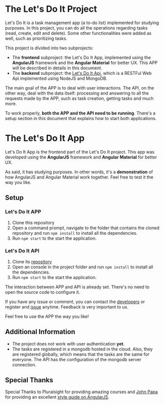 # The Let's Do It Project

Let's Do It is a task management app (a to-do list) implemented for studying purposes. In this project, you can do all the operations regarding tasks (read, create, edit and delete). Some other functionalities were added as well, such as prioritizing tasks.

This project is divided into two subprojects:

* The **frontend** subproject: the Let's Do It App, implemented using the **AngularJS** framework and the **Angular Material** for better UX. This APP will be described in details in this document.
* The **backend** subproject: the [Let's Do It Api](https://github.com/coop-code/lets-do-it-api), which is a RESTFul Web Api implemented using NodeJS and MongoDB.

The main goal of the APP is to deal with user interactions.
The API, on the other way, deal with the data itself: processing and answering to all the requests made by the APP, such as task creation, getting tasks and much more.

To work properly, **both the APP and the API need to be running**. There's a setup section in this document that explains how to start both applications.

# The Let's Do It App

Let's Do It App is the frontend part of the Let's Do It project.
This app was developed using the **AngularJS** framework and **Angular Material** for better UX.

As said, it has studying purposes. In other words, it's a **demonstration** of how AngularJS and Angular Material work together. Feel free to test it the way you like.

## Setup

### Let's Do It APP

1. Clone this repository 
2. Open a command prompt, navigate to the folder that contains the cloned repository and run `npm install` to install all the dependencies.
3. Run `npm start` to the start the application.

###  Let's Do It API

1. Clone its [repository](https://github.com/coop-code/lets-do-it-api) 
2. Open an console in the project folder and run `npm install` to install all the dependencies.
3. Run `npm start` to the start the application.

The interaction between APP and API is already set. There's no need to open the source code to configure it.

If you have any issue or comment, you can contact the [developers](https://github.com/coop-code/lets-do-it-app/graphs/contributors) or register and [issue](https://github.com/coop-code/lets-do-it-app/issues) anytime. Feedback is very important to us.

Feel free to use the APP the way you like!

## Additional Information

- The project does not work with user authentication **yet**.
- The tasks are registered in a mongodb hosted in the cloud. Also, they are registered globally, which means that the tasks are the same for everyone. The API has the configuration of the mongodb server connection.

## Special Thanks

Special Thanks to Pluralsight for providing amazing courses and [John Papa](https://github.com/johnpapa) for providing an excellent [style guide on AngularJS](https://github.com/johnpapa/angular-styleguide/blob/master/a1/README.md).
